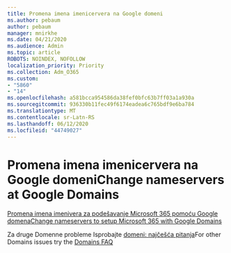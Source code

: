 ```yaml
---
title: Promena imena imenicervera na Google domeni
ms.author: pebaum
author: pebaum
manager: mnirkhe
ms.date: 04/21/2020
ms.audience: Admin
ms.topic: article
ROBOTS: NOINDEX, NOFOLLOW
localization_priority: Priority
ms.collection: Adm_O365
ms.custom:
- "5860"
- "14"
ms.openlocfilehash: a581bcca954586da38fef0bfc63b7ff03a1a930a
ms.sourcegitcommit: 936330b11fec49f6174eadea6c765bdf9e6ba784
ms.translationtype: MT
ms.contentlocale: sr-Latn-RS
ms.lasthandoff: 06/12/2020
ms.locfileid: "44749027"
---
```

# <a name="change-nameservers-at-google-domains"></a><span data-ttu-id="24e18-102">Promena imena imenicervera na Google domeni</span><span class="sxs-lookup"><span data-stu-id="24e18-102">Change nameservers at Google Domains</span></span>

[<span data-ttu-id="24e18-103">Promena imena imenivera za podešavanje Microsoft 365 pomoću Google domena</span><span class="sxs-lookup"><span data-stu-id="24e18-103">Change nameservers to setup Microsoft 365 with Google Domains</span></span>](https://docs.microsoft.com/microsoft-365/admin/dns/change-nameservers-at-google-domains?view=o365-worldwide)

<span data-ttu-id="24e18-104">Za druge Domenne probleme Isprobajte [domeni: najčešća pitanja](https://docs.microsoft.com/microsoft-365/admin/setup/domains-faq?view=o365-worldwide)</span><span class="sxs-lookup"><span data-stu-id="24e18-104">For other Domains issues try the [Domains FAQ](https://docs.microsoft.com/microsoft-365/admin/setup/domains-faq?view=o365-worldwide)</span></span>
